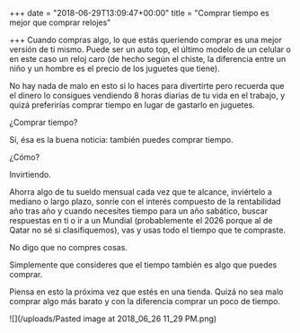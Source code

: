 +++
date = "2018-06-29T13:09:47+00:00"
title = "Comprar tiempo es mejor que comprar relojes"

+++
Cuando compras algo, lo que estás queriendo comprar es una mejor versión de ti mismo. Puede ser un auto top, el último modelo de un celular o en este caso un reloj caro (de hecho según el chiste, la diferencia entre un niño y un hombre es el precio de los juguetes que tiene).

No hay nada de malo en esto si lo haces para divertirte pero recuerda que el dinero lo consigues vendiendo 8 horas diarias de tu vida en el trabajo, y quizá preferirías comprar tiempo en lugar de gastarlo en juguetes.

¿Comprar tiempo?

Sí, ésa es la buena noticia: también puedes comprar tiempo.

¿Cómo?

Invirtiendo.

Ahorra algo de tu sueldo mensual cada vez que te alcance, inviértelo a mediano o largo plazo, sonríe con el interés compuesto de la rentabilidad año tras año y cuando necesites tiempo para un año sabático, buscar respuestas en ti o ir a un Mundial (probablemente el 2026 porque al de Qatar no sé si clasifiquemos), vas y usas todo el tiempo que te compraste.

No digo que no compres cosas.

Simplemente que consideres que el tiempo también es algo que puedes comprar.

Piensa en esto la próxima vez que estés en una tienda. Quizá no sea malo comprar algo más barato y con la diferencia comprar un poco de tiempo.

![](/uploads/Pasted image at 2018_06_26 11_29 PM.png)